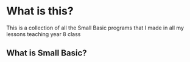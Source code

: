 # What is this?
This is a collection of all the Small Basic programs that I made in all my lessons teaching year 8 class
## What is Small Basic?
